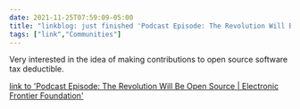 ```yaml
---
date: 2021-11-25T07:59:09-05:00
title: "linkblog: just finished 'Podcast Episode: The Revolution Will Be Open Source | Electronic Frontier Foundation'"
tags: ["link","Communities"]
---
```

Very interested in the idea of making contributions to open source software tax deductible.
 
[link to 'Podcast Episode: The Revolution Will Be Open Source | Electronic Frontier Foundation'](https://www.eff.org/deeplinks/2021/11/podcast-episode-revolution-will-be-open-source)
